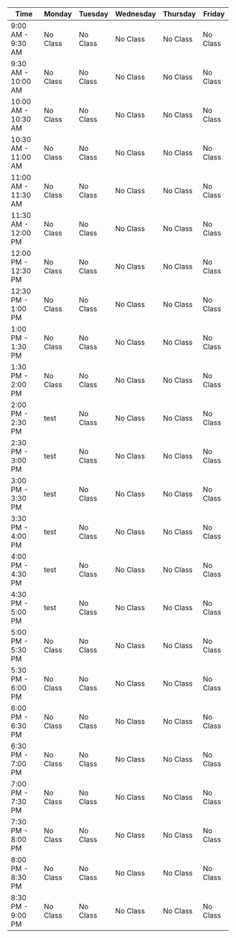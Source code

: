 | Time | Monday | Tuesday | Wednesday | Thursday | Friday |
|---|---|---|---|---|---|
| 9:00 AM - 9:30 AM| No Class | No Class | No Class | No Class | No Class  |
| 9:30 AM - 10:00 AM| No Class | No Class | No Class | No Class | No Class  |
| 10:00 AM - 10:30 AM| No Class | No Class | No Class | No Class | No Class  |
| 10:30 AM - 11:00 AM| No Class | No Class | No Class | No Class | No Class  |
| 11:00 AM - 11:30 AM| No Class | No Class | No Class | No Class | No Class  |
| 11:30 AM - 12:00 PM| No Class | No Class | No Class | No Class | No Class  |
| 12:00 PM - 12:30 PM| No Class | No Class | No Class | No Class | No Class  |
| 12:30 PM - 1:00 PM| No Class | No Class | No Class | No Class | No Class  |
| 1:00 PM - 1:30 PM| No Class | No Class | No Class | No Class | No Class  |
| 1:30 PM - 2:00 PM| No Class | No Class | No Class | No Class | No Class  |
| 2:00 PM - 2:30 PM| test| No Class | No Class | No Class | No Class  |
| 2:30 PM - 3:00 PM| test| No Class | No Class | No Class | No Class  |
| 3:00 PM - 3:30 PM| test| No Class | No Class | No Class | No Class  |
| 3:30 PM - 4:00 PM| test| No Class | No Class | No Class | No Class  |
| 4:00 PM - 4:30 PM| test| No Class | No Class | No Class | No Class  |
| 4:30 PM - 5:00 PM| test| No Class | No Class | No Class | No Class  |
| 5:00 PM - 5:30 PM| No Class | No Class | No Class | No Class | No Class  |
| 5:30 PM - 6:00 PM| No Class | No Class | No Class | No Class | No Class  |
| 6:00 PM - 6:30 PM| No Class | No Class | No Class | No Class | No Class  |
| 6:30 PM - 7:00 PM| No Class | No Class | No Class | No Class | No Class  |
| 7:00 PM - 7:30 PM| No Class | No Class | No Class | No Class | No Class  |
| 7:30 PM - 8:00 PM| No Class | No Class | No Class | No Class | No Class  |
| 8:00 PM - 8:30 PM| No Class | No Class | No Class | No Class | No Class  |
| 8:30 PM - 9:00 PM| No Class | No Class | No Class | No Class | No Class  |
